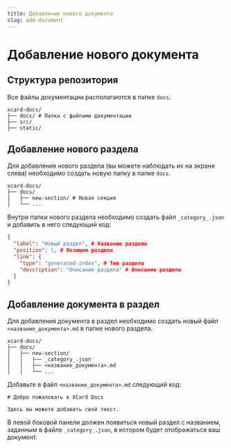 ```yaml
---
title: Добавление нового документа
slug: add-document
---
```


# Добавление нового документа

## Структура репозитория

Все файлы документации располагаются в папке `docs`.

```
xcard-docs/
├── docs/ # Папка с файлами документации
├── src/
├── static/
```

## Добавление нового раздела

Для добавления нового раздела (вы можете наблюдать их на экране слева) необходимо создать новую папку в папке `docs`.

```
xcard-docs/
├── docs/
│   ├── new-section/ # Новая секция
│   └── ...
```

Внутри папки нового раздела необходимо создать файл `_category_.json` и добавить в него следующий код:

```json title="docs/new-section/_category_.json"
{
  "label": "Новый раздел", # Название раздела
  "position": 1, # Позиция раздела
  "link": {
    "type": "generated-index", # Тип раздела
    "description": "Описание раздела" # Описание раздела
  }
}
```

## Добавление документа в раздел

Для добавления документа в раздел необходимо создать новый файл `<название_документа>.md` в папке нового раздела.

```
xcard-docs/
├── docs/
│   ├── new-section/
│   │   ├── _category_.json
│   │   ├── <название_документа>.md
│   │   └── ...
```

Добавьте в файл `<название_документа>.md` следующий код:

```mdx title="docs/new-section/<название_документа>.md"
# Добро пожаловать в XCard Docs

Здесь вы можете добавить свой текст.
```

В левой боковой панели должен появиться новый раздел с названием, заданным в файле `_category_.json`, в котором будет отображаться ваш документ.

